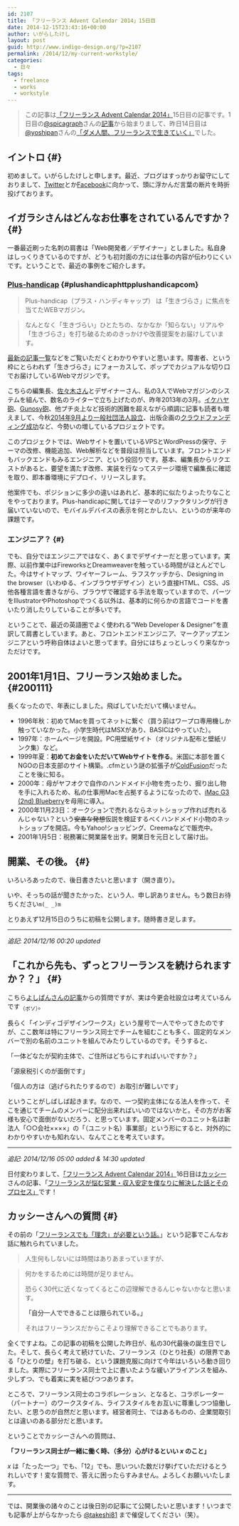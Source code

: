 ```yaml
---
id: 2107
title: 「フリーランス Advent Calendar 2014」15日目
date: 2014-12-15T23:43:16+00:00
author: いがらしたけし
layout: post
guid: http://www.indigo-design.org/?p=2107
permalink: /2014/12/my-current-workstyle/
categories:
  - 日々
tags:
  - freelance
  - works
  - workstyle
---
```

> この記事は[「フリーランス Advent Calendar 2014」](http://www.adventar.org/calendars/344)15日目の記事です。1日目の[@spicagraph](https://twitter.com/spicagraph)さんの[記事](http://in.spicagraph.com/other/free-calendar-2014/)から始まりまして、昨日14日目は[@yoshipan](http://twitter.com/yoshipan)さんの[「ダメ人間、フリーランスで生きていく」](http://yoshipan.com/freelance/)でした。 

## イントロ {#}

初めまして。いがらしたけしと申します。最近、ブログはすっかりお留守にしておりまして、[Twitter](https://twitter.com/takeshi81/)とか[Facebook](https://www.facebook.com/takeshi81)に向かって、頭に浮かんだ言葉の断片を時折投げております。

## イガラシさんはどんなお仕事をされているんですか？ {#}

一番最近刷った名刺の肩書は「Web開発者／デザイナー」としました。私自身はしっくりきているのですが、どうも初対面の方には仕事の内容が伝わりにくいです。ということで、最近の事例をご紹介します。

### [Plus-handicap](http://plus-handicap.com/) {#plushandicaphttpplushandicapcom}

> Plus-handicap（プラス・ハンディキャップ） は「生きづらさ」に焦点を当てたWEBマガジン。
    
> なんとなく「生きづらい」ひとたちの、なかなか「知らない」リアルや「生きづらさ」を打ち破るためのきっかけや改善提案をお届けしています。 

[最新の記事一覧](http://plus-handicap.com/entry-list/)などをご覧いただくとわかりやすいと思います。障害者、という枠にとらわれず「生きづらさ」にフォーカスして、ポップでカジュアルな切り口でお届けしているWebマガジンです。

こちらの編集長、[佐々木さん](https://twitter.com/issay676767)とデザイナーさん、私の3人でWebマガジンのシステムを組んで、数名のライターで立ち上げたのが、昨年2013年の3月。[イケハヤ砲](http://www.ikedahayato.com/index.php/archives/22236)、[Gunosy砲](https://www.google.co.jp/search?q=gunosy砲)、他プチ炎上など技術的困難を超えながら順調に記事も読者も増えまして、今秋[2014年9月より一般社団法人設立](http://plus-handicap.com/release/2014/09/01/4036/)、出版企画の[クラウドファンディング成功](https://readyfor.jp/projects/plus-handicap)など、今勢いの増しているプロジェクトです。

このプロジェクトでは、Webサイトを置いているVPSとWordPressの保守、テーマの改修、機能追加、Web解析などを普段は担当しています。フロントエンドもバックエンドもみるエンジニア、という役回りです。基本、編集長からリクエストがあると、要望を満たす改修、実装を行なってステージ環境で編集長に確認を取り、即本番環境にデプロイ、リリースします。

他案件でも、ポジションに多少の違いはあれど、基本的に似たりよったりなことをやっております。Plus-handicapに関してはテーマのリファクタリングが行き届いていないので、モバイルデバイスの表示を何とかしたい、というのが来年の課題です。

### エンジニア？ {#}

でも、自分ではエンジニアではなく、あくまでデザイナーだと思っています。実際、以前作業中はFireworksとDreamweaverを触っている時間がほとんどでした。今はサイトマップ、ワイヤーフレーム、ラフスケッチから、Designing in the browser（いわゆる、インブラウザデザイン）という直接HTML、CSS、JS他各種言語を書きながら、ブラウザで確認する手法を取っていますので、パーツをIllustratorやPhotoshopでつくる以外は、基本的に何らかの言語でコードを書いたり消したりしていることが多いです。

ということで、最近の英語圏でよく使われる“Web Developer & Designer”を直訳して肩書としています。あと、フロントエンドエンジニア、マークアップエンジニアという呼称自体はよいと思ってます。自分にはちょっとしっくり来なかっただけです。

## 2001年1月1日、フリーランス始めました。 {#200111}

長くなったので、年表にしました。飛ばしていただいて構いません。

  * 1996年秋：初めてMacを買ってネットに繋ぐ（買う前はワープロ専用機しか触っていなかった。小学生時代はMSXがあり、BASICはやっていた）。
  * 1997年：ホームページを開設。PC用壁紙サイト（オリジナル配布と壁紙リンク集）など。
  * 1999年夏：**初めてお金をいただいてWebサイトを作る**。米国に本部を置くNGOの日本支部のサイト構築。.cfmという謎の拡張子が[ColdFusion](http://ja.wikipedia.org/wiki/ColdFusion)だったことを後に知る。
  * 2000年：母がヤフオクで自作のハンドメイド小物を売ったり、掘り出し物を手に入れるため、私の仕事用Macを占拠するようになったので、[iMac G3 (2nd) Blueberry](https://www.google.co.jp/search?q=imac+g3+blueberry&tbm=isch)を母用に導入。
  * 2000年11月23日：オークションで売れるならネットショップ作れば売れるんじゃない？という<s>安直な発想</s>仮説を検証するべくハンドメイド小物のネットショップを開店。今もYahoo!ショッピング、Creemaなどで販売中。
  * 2001年1月5日：税務署に開業届を出す。開業日を元日として届け出。

## 開業、その後。 {#}

いろいろあったので、後日書きたいと思います（開き直り）。

いや、そっちの話が聞きたかった、という人、申し訳ありません。もう数日お待ちください`m(_ _)m`

とりあえず12月15日のうちに初稿を公開します。随時書き足します。

* * *

<em id="postscript-01">追記: 2014/12/16 00:20 updated</em>

## 「これから先も、ずっとフリーランスを続けられますか？？」 {#}

こちら[よしぱんさんの記事](http://yoshipan.com/freelance/)からの質問ですが、実は今更会社設立は考えているんです<sub>（ボソ）</sub>。

長らく「インディゴデザインワークス」という屋号で一人でやってきたのですが、ここ数年は特にフリーランス同士でチームを組むことも多く、固定的なメンバーで別の名前のユニットを組んでみたりしているのです。そうすると、

「一体どなたが契約主体で、ご住所はどちらにすればいいですか？」
  
「源泉税引くのが面倒です」
  
「個人の方は（逃げられたりするので）お取引が難しいです」

ということがしばしば起きます。なので、一つ契約主体になる法人を作って、そこを通じてチームのメンバーに配分出来ればいいのではないかと。その方がお客様も安心で面倒がないだろう、と思っています。固定メンバーのユニット名は新法人「○○会社××××」の「（ユニット名）事業部」という形にすると、対外的にわかりやすいかも知れない、なんてことを考えています。

* * *

<em id="postscript-02">追記: 2014/12/16 05:00 added & 14:30 updated</em>

日付変わりまして、[「フリーランス Advent Calendar 2014」](http://www.adventar.org/calendars/344)16日目は[カッシー](https://twitter.com/strive)さんの記事、「[フリーランスが悩む営業・収入安定を僕なりに解決した話とそのプロセス」](http://stid.jp/wp/?p=1962)です！

## カッシーさんへの質問 {#}

その前の「[フリーランスでも「理念」が必要という話。](http://stid.jp/wp/?p=1955)」という記事でこんなお話に触れられていました。

> 人生何もしないには時間はありあまっていますが、
    
> 何かをするためには時間が足りません。
> 
> 恐らく30代に近くなってくるとこの辺理解できるんじゃないかなと思います。
> 
> **「自分一人でできることは限られている。」**
> 
> それはフリーランスだからこそより理解できることでもあります。 

全くですよね。この記事の初稿を公開した昨日が、私の30代最後の誕生日でした。そして、長らく考えて続けていた、フリーランス（ひとり社長）の限界である「ひとりの壁」を打ち破る、という課題克服に向けて今年はいろいろ動き回りました。実際にフリーランス同士で上に書いたような緩いアライアンスを組み、少しずつ、でも着実に実を結びつつあります。

ところで、フリーランス同士のコラボレーション、となると、コラボレーター（パートナー）のワークスタイル、ライフスタイルをお互いに尊重しつつ協働したい、と思うのが自然だと思います。経営者同士、ではあるものの、企業間取引とは違いのある部分だと思います。

ということでカッシーさんへの質問は、

**「フリーランス同士が一緒に働く時、（多分）心がけるといい _x_ のこと」**

_x_ は「たった一つ」でも、「12」でも、思いついた数だけ挙げていただけるとうれしいです！変な質問で、答えに困ったらすみません。よろしくお願いいたします。

* * *

では、開業後の諸々のことは後日別の記事にて公開したいと思います！いつまでも記事が上がらなかったら [@takeshi81](https://twitter.com/takeshi81) まで催促してください（笑）。
